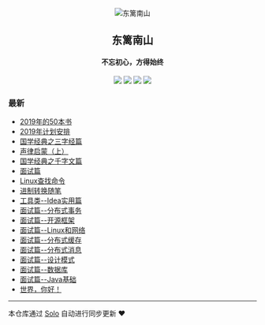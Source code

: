 <p align="center"><img alt="东篱南山" src="https://static.b3log.org/images/brand/solo-32.png"></p><h2 align="center">
东篱南山
</h2>

<h4 align="center">不忘初心，方得始终</h4>
<p align="center"><a title="东篱南山" target="_blank" href="https://github.com/zc1249274251/solo-blog"><img src="https://img.shields.io/github/last-commit/zc1249274251/solo-blog.svg?style=flat-square&color=FF9900"></a>
<a title="GitHub repo size in bytes" target="_blank" href="https://github.com/zc1249274251/solo-blog"><img src="https://img.shields.io/github/repo-size/zc1249274251/solo-blog.svg?style=flat-square"></a>
<a title="Solo Version" target="_blank" href="https://github.com/b3log/solo/releases"><img src="https://img.shields.io/badge/solo-3.6.5-f1e05a.svg?style=flat-square&color=blueviolet"></a>
<a title="Hits" target="_blank" href="https://github.com/b3log/hits"><img src="https://hits.b3log.org/zc1249274251/solo-blog.svg"></a></p>

### 最新

* [2019年的50本书](https://www.fanyueba.com/articles/2019/10/22/1571707059161.html)
* [2019年计划安排](https://www.fanyueba.com/articles/2019/10/22/1571704571318.html)
* [国学经典之三字经篇](https://www.fanyueba.com/articles/2019/10/22/1571703429102.html)
* [声律启蒙（上）](https://www.fanyueba.com/articles/2019/10/22/1571703056272.html)
* [国学经典之千字文篇](https://www.fanyueba.com/articles/2019/10/22/1571702523129.html)
* [面试篇](https://www.fanyueba.com/articles/2019/09/26/1569474286445.html)
* [Linux查找命令](https://www.fanyueba.com/articles/2019/09/26/1569474023780.html)
* [进制转换随笔](https://www.fanyueba.com/articles/2019/09/26/1569473708751.html)
* [工具类--Idea实用篇](https://www.fanyueba.com/articles/2019/09/26/1569473140719.html)
* [面试篇--分布式事务](https://www.fanyueba.com/articles/2019/09/26/1569471380695.html)
* [面试篇--开源框架](https://www.fanyueba.com/articles/2019/09/26/1569471327290.html)
* [面试篇--Linux和网络](https://www.fanyueba.com/articles/2019/09/26/1569471173915.html)
* [面试篇--分布式缓存](https://www.fanyueba.com/articles/2019/09/26/1569471036786.html)
* [面试篇--分布式消息](https://www.fanyueba.com/articles/2019/09/26/1569470895320.html)
* [面试篇--设计模式](https://www.fanyueba.com/articles/2019/09/26/1569470819589.html)
* [面试篇--数据库](https://www.fanyueba.com/articles/2019/09/26/1569470612719.html)
* [面试篇--Java基础](https://www.fanyueba.com/articles/2019/09/25/1569413681606.html)
* [世界，你好！](https://www.fanyueba.com/hello-solo)



---

本仓库通过 [Solo](https://github.com/b3log/solo) 自动进行同步更新 ❤️ 